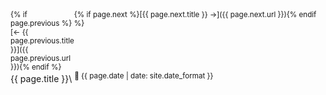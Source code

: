 <div style="display: grid; grid-template-columns: 1fr auto;">
    <small markdown="1">{% if page.previous %}[← {{ page.previous.title }}]({{ page.previous.url }}){% endif %}</small>
    <small markdown="1">{% if page.next %}[{{ page.next.title }} →]({{ page.next.url }}){% endif %}</small>
</div>
{{ page.title }}\
<sup>📅 {{ page.date | date: site.date_format }}</sup>
